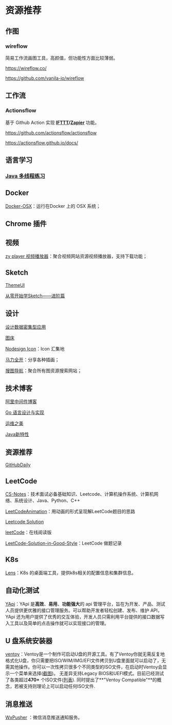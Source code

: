 # 资源推荐



## 作图

### wireflow

简易工作流画图工具，高颜值，但功能性方面比较薄弱。

https://wireflow.co/

https://github.com/vanila-io/wireflow

## 工作流

### Actionsflow

基于 Github Action 实现 **[IFTTT](https://ifttt.com/)/[Zapier](https://zapier.com/)** 功能。

https://github.com/actionsflow/actionsflow

https://actionsflow.github.io/docs/

## 语言学习

### [Java 多线程练习](https://github.com/preslavmihaylov/booknotes/tree/master/java/java-concurrency-in-practice)





















## Docker

[Docker-OSX](https://github.com/sickcodes/Docker-OSX/blob/master/README.md)：运行在Docker 上的 OSX 系统；

## Chrome 插件

## 视频

[zy player 视频播放器](http://zyplayer.fun/)：聚合视频网站资源视频播放器，支持下载功能；

## Sketch

[ThemeUI](https://themeui.net/)

[从零开始学Sketch——进阶篇](http://www.woshipm.com/pd/262302.html)

## 设计

[设计数据密集型应用](https://vonng.gitbooks.io/ddia-cn/content/)

[图床](https://sspai.com/post/55032)

[Nodesign Icon](https://nodesign.dev/)：Icon 汇集地

[马力全开](https://design.maliquankai.com/)：分享各种插画；

[搜图导航](https://www.91sotu.com/)：聚合所有图资源搜索网站；

## 技术博客

[阿里中间件博客](http://jm.taobao.org/)

[Go 语言设计与实现](https://draveness.me/golang/)

[运维之美](https://www.hi-linux.com/)

[Java新特性](https://www.journaldev.com/37273/java-14-features)

## 资源推荐

[GitHubDaily](https://github.com/GitHubDaily/GitHubDaily)

## LeetCode

[CS-Notes](https://github.com/CyC2018/CS-Notes)：技术面试必备基础知识、Leetcode、计算机操作系统、计算机网络、系统设计、Java、Python、C++

[LeetCodeAnimation](https://github.com/MisterBooo/LeetCodeAnimation)：用动画的形式呈现解LeetCode题目的思路

[Leetcode Solution](https://leetcode-solution.cn/)

[leetCode](https://leetcode-solution.cn/)：在线阅读版

[LeetCode-Solution-in-Good-Style](https://github.com/liweiwei1419/LeetCode-Solution-in-Good-Style)：LeetCode 做题记录

## K8s

[Lens](https://k8slens.dev/)：K8s 的桌面端工具，提供k8s相关的配置信息和集群信息。

## 自动化测试

[YApi](https://github.com/YMFE/yapi)：YApi 是**高效**、**易用**、**功能强大**的 api 管理平台，旨在为开发、产品、测试人员提供更优雅的接口管理服务。可以帮助开发者轻松创建、发布、维护 API，YApi 还为用户提供了优秀的交互体验，开发人员只需利用平台提供的接口数据写入工具以及简单的点击操作就可以实现接口的管理。

## U 盘系统安装器

[ventoy](http://ventoy.net)：Ventoy是一个制作可启动U盘的开源工具。有了Ventoy你就无需反复地格式化U盘，你只需要把ISO/WIM/IMG/EFI文件拷贝到U盘里面就可以启动了，无需其他操作。你可以一次性拷贝很多个不同类型的ISO文件，在启动时Ventoy会显示一个菜单来选择([截图](https://ventoy.net/cn/screenshot.html))。 无差异支持Legacy BIOS和UEFI模式。目前已经测试了各类超过**470+** 个ISO文件([列表](https://ventoy.net/cn/isolist.html)). 同时提出了**"Ventoy Compatible"**的概念，若被支持则理论上可以启动任何ISO文件.

## 消息推送

[WxPusher](http://wxpusher.zjiecode.com/docs/#/) ：微信消息推送通知服务。

